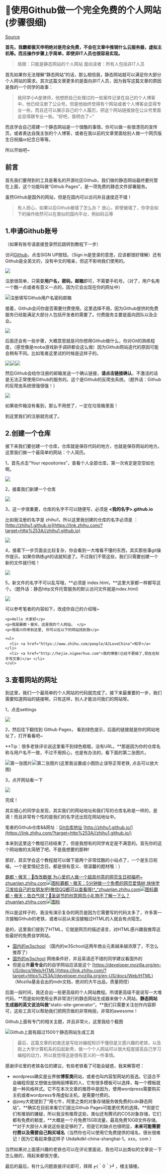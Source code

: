 # 📡使用Github做一个完全免费的个人网站(步骤很细)

[Source](https://zhuanlan.zhihu.com/p/91652100 "Permalink to 📡使用Github做一个完全免费的个人网站(步骤很细)")

**首先，我霸都傲天申明绝对是完全免费，不会在文章中推销什么云服务器，虚拟主机等。而且操作步骤上手简单，即使非IT人员也很容易实现。**

> 局限：只能是静态网站的个人网站
> 面向读者：所有人包括非IT人员

首先如果你无法理解“静态网站”的话，那么相信我，静态网站就可以满足你大部分个人网站的需求。其次这篇文章更多的是面向非IT人员，因为我写这篇文章的原因是我的一个同学的故事：

> 我同学小A是律师，他想把自己处理过的一些案件记录在自己的个人博客中，他已经注册了公众号。但是他始终觉得有个网站或者个人博客会显得专业一些，而且还可以展示自己的个人履历，把这个网站链接放在公众号里面会显得跟专业一些。“好吧，我明白了~”

而且学会自己搭建一个静态网站是一个很酷的事情，你可以做一些很漂亮的宣传页，或者表达自我主张的个人博客，或者在我以前的文章里面给别人做一个网页版生日祝福or纪念日等等。

所以开始吧~

## **前言**

首先我们要用到的工具是著名的开源社区Github，我们做的静态网站最终要托管在上面，这个功能叫做“Github Pages”，是一项免费的静态文件部署服务。

虽然Github是国外的网站，但是在国内可以访问并且速度还不错！

> 有人担心，如果以后Github被墙了怎么办？
> 放心，即使被墙了，你学会如下的操作依然可以在类似的国内平台，例如码云等

## **1.申请Github账号**

（如果有账号请直接登录然后跳转到教程下一步）

访问[Github](https://link.zhihu.com/?target=http%253A//github.com/)，点击SIGN UP按钮。（Sign in是登录的意思，应该都很好理解）还有Github是全英文的，没有中文的哦亲，但这不影响我们使用的。

![](https://pic2.zhimg.com/80/v2-8ea3f6182c6b5a788defb6866d02bda5_hd.jpg)

注册很简单，只需要**用户名，密码，邮箱**即可，不需要手机号。（对了，用户名用一个酷一点或者有意义一点的，因为它会出现在你的网址中）

![](https://pic4.zhimg.com/80/v2-179e34784dc8c5ff533b292e1e769e37_hd.jpg)注册填写Github用户名密码邮箱

接着，Github会问你是否需要付费使用。这里选择不用，因为Github提供的免费服务已经能满足大部分人包括开发者的需要了。付费服务主要是面向团队以及企业。

![](https://pic1.zhimg.com/80/v2-aaff284aa8c4aa00814925d06bc1f22c_hd.jpg)

后面还会有一些步骤，大概意思就是问你想用Github做什么，你对Git的熟练程度，（感觉像是moba游戏新手调研都会这么做）因为Github网站迭代的原因可能会稍有不同。比如笔者这里试的时候是这样子的。

![](https://pic2.zhimg.com/80/v2-32525025334550b7bfd94ed1dfa72321_hd.jpg)![](https://pic4.zhimg.com/80/v2-16f432408959b7f5a23d12d1557b2e4f_hd.jpg)![](https://pic3.zhimg.com/80/v2-858e2681cd2e31cb3d82046ac104425e_hd.jpg)

然后Github会给你注册的邮箱发送一个确认链接，**请点击链接确认**，不激活的话是无法正常使用Github的服务的。这个是Github的反爬虫系统。（题外话：Github的反爬虫系统很强很强！）

![](https://pic1.zhimg.com/80/v2-11d62fe1b74bda59a8f3207aed552414_hd.jpg)

如果收件箱没有看到，那么不用想了，一定在垃圾箱里面！

到这里我们的注册就完成了。

## **2.创建一个仓库**

接下来我们要创建一个仓库，仓库就是保存代码的地方，也就是保存网站的地方。这里我们做一个最简单的网站：个人简历。

1，首先点击“Your repositories”，查看个人全部仓库，第一次肯定是空空如也啊。

![](https://pic3.zhimg.com/80/v2-f132244af4570e99ff40dc14727458fa_hd.jpg)

2，接着我们新建一个仓库

![](https://pic1.zhimg.com/80/v2-328dfe93e5934c79ad8adcc6592a3644_hd.jpg)

3，这一步很重要，仓库的名字不可以随便写，必须是 **\<我的名字\>.github.io**

比如我注册的名字是 zhihu1，所以这里我创建的仓库的名字必须是 ： [http://zhihu1.github.io](https://link.zhihu.com/?target=http%253A//zhihu1.github.io)

![](https://pic3.zhimg.com/80/v2-6a26d3e1d750f6653073df94cb4e028e_hd.jpg)

4，接着下一步页面会比较复杂，你会看到一大堆看不懂的东西，其实那些事git操作提示。如果你熟练git的话就知道了。不过我们不管这些，我们只需要创建一个新的文件就行啦！

![](https://pic2.zhimg.com/80/v2-f4df4721d35a10396ee1ad81423e5839_hd.jpg)

5，新文件的名字不可以乱写哦，**必须是 index.html，**这里大家都一样都写这个。（题外话：静态http文件托管服务的默认访问文件就是index.html）

![](https://pic3.zhimg.com/80/v2-b4e6b1cf4e69526e1ef8abaa83874962_hd.jpg)

可以参考笔者的内容如下，改成你自己的介绍哦~

    <p>Hello 大家好</p>
    <p>我是霸都丶傲天，这是我的个人网站。 </p>
    <p>很高兴你来到这里, 你可以在以下的网站找到我</p>

    <ul>
      <li> <a href="https://www.zhihu.com/people/AJLoveChina">知乎</a> </li>
      <li> <a href="http://hejie.nigeerhuo.com">我的博客(已经不更细了,现在在知乎写文章)</a> </li>
    </ul>

## 3.查看网站的网址

到这里，我们一个最简单的个人网站的代码就完成了。接下来最重要的一步，我们需要知道网站的链接啊，只有这样，别人才能访问我们的网站呀。

1，点击settings

![](https://pic1.zhimg.com/80/v2-7e08bda1f87415454ba0e1944b4d48cc_hd.jpg)

2，然后往下翻找到 Github Pages， 看到绿色提示，后面的链接就是你的网站地址了，打开看看吧~

**Tip：很多老铁评论说这里看不到绿色框框，没有URL。**那是因为你的仓库名称与用户名不一致，不过不用担心，也是有办法的，看下面的第二张图片。

![](https://pic3.zhimg.com/80/v2-e337c927f03d6b82754909948032e1de_hd.jpg)第一张图片![](https://pic1.zhimg.com/80/v2-5853ec09142aa91a84e941324a9d75b8_hd.jpg)第二张图片(这里我设置成小图防止误导正常老铁, 点击可以放大图)

3，点开网站看一下

![](https://pic2.zhimg.com/80/v2-909182d758382dcb2c99dc2c9ac7a3d5_hd.jpg)

完成！

其实细心的同学会发现，其实我们的网站地址和我们写的仓库名称是一样的，是滴！而且非常有个性的是我们的名字还出现在网站地址中。

笔者的Github仓库&&网址：[Git仓库地址](https://link.zhihu.com/?target=https%253A//github.com/zhihu1/zhihu1.github.io) [http://zhihu1.github.io/](https://link.zhihu.com/?target=http%253A//zhihu1.github.io/) 

本来到这里这个教程已经结束了，但是我想有的同学肯定是不满意的。首先你的这个网站做的太简陋了吧，不是我想要的那种!

那好，其实学会这个教程就可以做下面两个非常炫酷的小站点了，一个是生日祝福，一个是爱情纪念日。都是很有意义、很温馨的题材哦：）

[霸都丶傲天：🎂改改数据,为心爱的人做一个超具创意的网页生日祝福吧~​zhuanlan.zhihu.com![图标](https://pic1.zhimg.com/v2-f272a117290462261e2d42027c2d735c_180x120.jpg)](https://zhuanlan.zhihu.com/p/85899661)[霸都丶傲天：5分钟做一个免费的网页爱情树,快快学习发给自己的女朋友吧(微信QQ都可以查看哦)^\_^​zhuanlan.zhihu.com![图标](https://pic3.zhimg.com/v2-99a4258cb88d3fa71e472a50796f6cda_180x120.jpg)](https://zhuanlan.zhihu.com/p/72907840)[霸都丶傲天：告白气球？🌲圣诞节的创意网页小礼物不了解一下么？​zhuanlan.zhihu.com![图标](https://pic1.zhimg.com/v2-44df706ca8aaef120a9fd4733cdf07e4_180x120.jpg)](https://zhuanlan.zhihu.com/p/99136480)

所以是这样子的，我没有演示复杂的网页是因为它需要写的代码太多了，许多第一次接触Github的老铁，或者以前从来没接触过HTML的人就会有点陌生。

是的，这里我们提到了HTML，它就是网页的描述语言，对HTML感兴趣我推荐这些最好的免费自学网站。

* [国内的w3school](https://link.zhihu.com/?target=https%253A//www.w3school.com.cn/html/index.asp) （国内的w3School这两年商业元素越来越浓厚了，不怎么推荐了）
* [国外的w3school](https://link.zhihu.com/?target=https%253A//www.w3schools.com/html/) 网络条件好，并且英语还不错的同学建议看国外的
* 但是业界**最专业**的的自学网站应该是这个 [https://developer.mozilla.org/en-US/docs/Web/HTML](https://link.zhihu.com/?target=https%253A//developer.mozilla.org/en-US/docs/Web/HTML) （Mozilla基金会出的mdn文档，绝对的大牛出品，质量把控）

后面一段时间，我还会出一些更高级的个人网站教程。所谓更高级不是说写一大堆代码，**而是如何使用业界非常流行的静态网站生成器来做个人网站。**静态网站生成器的英文说法叫做**“static-site-generator”。**我们只需要关注创作内容即可，这些工具可以帮助我们把网页做的非常绚丽，非常的awesome！

Github上面有专门的相关主题，并且非常火，这里我给个截图

![](https://pic4.zhimg.com/80/v2-7c1830fde392e02a98ea69847be34ffb_hd.jpg)Github上面有超过1500个静态网站生成工具

> 最后，这篇文章的初衷还是写给对编程知识不懂但是又感兴趣的老铁，以及刚上大学计算机系的后起新秀，做一个个人网站可以很大程度提高自己学习编程的动力，所以我觉得这是很有意义的一件事情。

感谢评论里的老铁各位的建议，有些老铁看了可能会疑惑，我来解答吧：

* wordpress确实是业界做**博客类**网站，或者也叫内容型网站的首选。它适合不会编程但是又想做出很绚丽博客的人，它有很多模板可以选择，每一个模板就是一种风格样式。它不在本次文章的推荐中是因为，使用wordpress需要购买主机或者wordpress专用虚拟主机，是需要付费的。
* @joey大佬提到了“用七牛，阿里之类的对象存储服务做免费的cdn静态网站”。**确实在目前来看它们是比Github Pages可能更优秀的选择。**但是它们有推销的嫌疑，所以我没有推荐这些，类似还有腾讯的COS对象存储，它们都有免费的额度，**大概是一个月免费15GB流量，最高免费10GB文件存储。**对于大部分人来说这些是足够的了。但是它的缺点也很明显，**未来可能需要付费以及需要自己购买域名**（当然你也可以使用它免费提供的域名，很长很难记！因为它看起来像这样子 Ukdalkdkl-china-shanghai-1。xxx。com ）

当然如果对上面感兴趣的老铁也可以在评论里面说，我也可以出类似的文章说一下怎么做的，用起来都很方便。

最后的最后，有什么问题直接评论即可，拜拜┏(＾0＾)┛，楼主镇楼。

![](data:image/svg+xml;utf8,%3Csvg%20xmlns='http://www.w3.org/2000/svg'%20width='200'%20height='199'%3E%3C/svg%3E)
